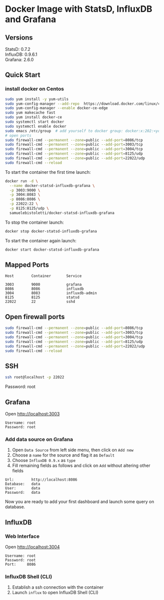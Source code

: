 # Docker Image with StatsD, InfluxDB and Grafana

## Versions

StatsD:   0.7.2  
InfluxDB: 0.9.6.1  
Grafana:  2.6.0  

## Quick Start

### install docker on Centos
```sh
sudo yum install -y yum-utils
sudo yum-config-manager --add-repo  https://download.docker.com/linux/centos/docker-ce.repo
sudo yum-config-manager --enable docker-ce-edge
sudo yum makecache fast
sudo yum install docker-ce
sudo systemctl start docker
sudo systemctl enable docker
sudo emacs /etc/group  # add yourself to docker group: docker:x:202:<your username here>
# open ports 
sudo firewall-cmd --permanent --zone=public --add-port=8086/tcp
sudo firewall-cmd --permanent --zone=public --add-port=3003/tcp
sudo firewall-cmd --permanent --zone=public --add-port=3004/tcp
sudo firewall-cmd --permanent --zone=public --add-port=8125/udp
sudo firewall-cmd --permanent --zone=public --add-port=22022/udp
sudo firewall-cmd --reload
```

To start the container the first time launch:

```sh
docker run -d \
  --name docker-statsd-influxdb-grafana \
  -p 3003:9000 \
  -p 3004:8083 \
  -p 8086:8086 \
  -p 22022:22 \
  -p 8125:8125/udp \
  samuelebistoletti/docker-statsd-influxdb-grafana
```

To stop the container launch:

```sh
docker stop docker-statsd-influxdb-grafana
```

To start the container again launch:

```sh
docker start docker-statsd-influxdb-grafana
```

## Mapped Ports

```
Host		Container		Service

3003		9000			grafana
8086		8086			influxdb
3004		8083			influxdb-admin
8125		8125			statsd
22022		22				sshd
```
## Open firewall ports 
```bash
sudo firewall-cmd --permanent --zone=public --add-port=8086/tcp
sudo firewall-cmd --permanent --zone=public --add-port=3003/tcp
sudo firewall-cmd --permanent --zone=public --add-port=3004/tcp
sudo firewall-cmd --permanent --zone=public --add-port=8125/udp
sudo firewall-cmd --permanent --zone=public --add-port=22022/udp
sudo firewall-cmd --reload
```
## SSH

```sh
ssh root@localhost -p 22022
```
Password: root

## Grafana

Open <http://localhost:3003>

```
Username: root
Password: root
```

### Add data source on Grafana

1. Open `Data Source` from left side menu, then click on `Add new`
2. Choose a `name` for the source and flag it as `Default`
3. Choose `InfluxDB 0.9.x` as `type`
4. Fill remaining fields as follows and click on `Add` without altering other fields

```
Url:		http://localhost:8086
Database:	data
User:		data
Password:	data
```

Now you are ready to add your first dashboard and launch some query on database.

## InfluxDB

### Web Interface

Open <http://localhost:3004>

```
Username: root  
Password: root  
Port:     8086
```

### InfluxDB Shell (CLI)

1. Establish a ssh connection with the container
2. Launch `influx` to open InfluxDB Shell (CLI)


